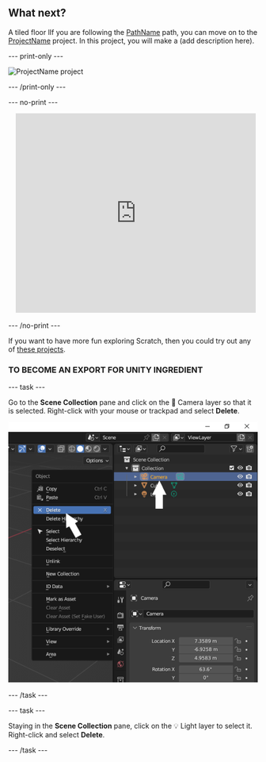 ## What next?

A tiled floor lIf you are following the [PathName](https://projects.raspberrypi.org/en/raspberrypi/more-unity) path, you can move on to the [ProjectName](https://projects.raspberrypi.org/en/projects/project-name) project. In this project, you will make a (add description here).

--- print-only ---

![ProjectName project](images/projectname-project.png)

--- /print-only ---

--- no-print ---

<div class="scratch-preview" style="margin-left: 15px;">
  <iframe allowtransparency="true" width="485" height="402" src="https://scratch.mit.edu/projects/embed/486719199/?autostart=false" frameborder="0"></iframe>
</div>

--- /no-print ---

If you want to have more fun exploring Scratch, then you could try out any of [these projects](https://projects.raspberrypi.org/en/projects?software%5B%5D=scratch&curriculum%5B%5D=%201).






### TO BECOME AN EXPORT FOR UNITY INGREDIENT

--- task ---

Go to the **Scene Collection** pane and click on the 🎥 Camera layer so that it is selected. Right-click with your mouse or trackpad and select **Delete**. 

![The 'Camera' layer is selected in the 'Scene Collection' pane. Right-click has been used on the layer to open a new menu. 'Delete' is highlighted.](images/delete-layer.png)

--- /task ---

--- task ---

Staying in the **Scene Collection** pane, click on the 💡 Light layer to select it. Right-click and select **Delete**.

--- /task ---